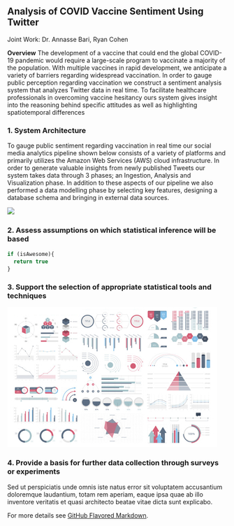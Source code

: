 ## Analysis of COVID Vaccine Sentiment Using Twitter

Joint Work: Dr. Annasse Bari, Ryan Cohen

**Overview** The development of a vaccine that could end the global COVID-19 pandemic would require a large-scale program to vaccinate a majority of the population. With multiple vaccines in rapid development, we anticipate a variety of barriers regarding widespread vaccination. In order to gauge public perception regarding vaccination we construct a sentiment analysis system that analyzes Twitter data in real time. To facilitate healthcare professionals in overcoming vaccine hesitancy ours system gives insight into the reasoning behind specific attitudes as well as highlighting spatiotemporal differences

### 1. System Architecture 
To gauge public sentiment regarding vaccination in real time our social media analytics pipeline shown below consists of a variety of platforms and primarily utilizes the Amazon Web Services (AWS) cloud infrastructure. In order to generate valuable insights from newly published Tweets our system takes data through 3 phases; an Ingestion, Analysis and Visualization phase. In addition to these aspects of our pipeline we also performed a data modelling phase by selecting key features, designing a database schema and bringing in external data sources. 

<img src="images/AWS-Architecture-portfolio?raw=true"/>

### 2. Assess assumptions on which statistical inference will be based

```javascript
if (isAwesome){
  return true
}
```

### 3. Support the selection of appropriate statistical tools and techniques

<img src="images/dummy_thumbnail.jpg?raw=true"/>

### 4. Provide a basis for further data collection through surveys or experiments

Sed ut perspiciatis unde omnis iste natus error sit voluptatem accusantium doloremque laudantium, totam rem aperiam, eaque ipsa quae ab illo inventore veritatis et quasi architecto beatae vitae dicta sunt explicabo. 

For more details see [GitHub Flavored Markdown](https://guides.github.com/features/mastering-markdown/).
